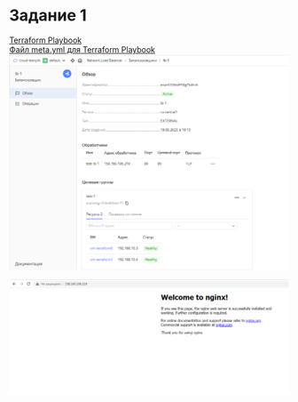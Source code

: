# Задание 1
[Terraform Playbook](https://github.com/OlgaLesnykh/SYS/blob/main/fault_resilience/main.tf)    
[Файл meta.yml для Terraform Playbook](https://github.com/OlgaLesnykh/SYS/blob/main/fault_resilience/meta.yml)    
![](https://github.com/OlgaLesnykh/screenshots/blob/main/In_Cloud_002.png)    
    
![](https://github.com/OlgaLesnykh/screenshots/blob/main/In_Cloud_001.png)    
